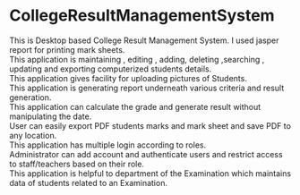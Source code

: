 # CollegeResultManagementSystem
This is Desktop based College Result Management System. I used jasper report for printing mark sheets.<br>This application is maintaining , editing , adding, deleting ,searching , updating and exporting computerized students details.<br>This application gives facility for uploading pictures of Students.<br>This application is generating report underneath various criteria and result generation.<br>This application can calculate the grade and generate result without manipulating the date.<br>User can easily export PDF students marks and mark sheet and save PDF to any location.<br>This application has multiple login according to roles.<br>Administrator can add account and authenticate users and restrict access to staff/teachers based on their role.<br>This application is helpful to department of the Examination which maintains data of students related to an Examination.<br>

